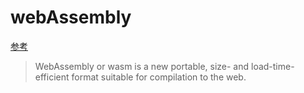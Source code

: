 # webAssembly

[参考](http://webassembly.org/)

> WebAssembly or wasm is a new portable, size- and load-time-efficient format suitable for compilation to the web.